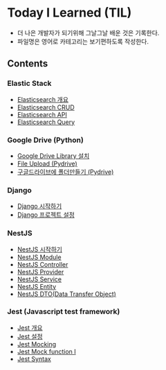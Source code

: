 # Today I Learned (TIL) 

- 더 나은 개발자가 되기위해 그날그날 배운 것은 기록한다.
- 파일명은 영어로 카테고리는 보기편하도록 작성한다.

## Contents

### Elastic Stack

- [Elasticsearch 개요](./Elasticstack/01_Elasticsearch_intro.md)
- [Elasticsearch CRUD](./Elasticstack/02_Elasticsearch_CRUD.md)
- [Elasticsearch API](./Elasticstack/03_Elasticsearch_API.md)
- [Elasticsearch Query](./Elasticstack/04_Elasticsearch_query.md)

### Google Drive (Python)

- [Google Drive Library 설치](./Google-Drive/01_Google_drive_library_installation.md)
- [File Upload (Pydrive)](./Google-Drive/02_File_upload_(Pydrive).md)
- [구글드라이브에 폴더만들기 (Pydrive)](./Google-Drive/03_Create_folder_(Pydrive).md)

### Django
- [Django 시작하기](./Django/01_Django_Intro.md)
- [Django 프로젝트 설정](./Django/02_Django_Preference.md)


### NestJS

- [NestJS 시작하기](./Nestjs/01_NestJS_intro.md)
- [NestJS Module](./Nestjs/02_NestJS_Module.md)
- [NestJS Controller](./Nestjs/03_NestJS_Controller.md)
- [NestJS Provider](./Nestjs/04_NestJS_Provider.md)
- [NestJS Service](./Nestjs/05_NestJS_Service.md)
- [NestJS Entity](./Nestjs/06_NestJS_Entity.md)
- [NestJS DTO(Data Transfer Object)](./Nestjs/07_NestJS_DTO(Data_Transfer_Object).md)

### Jest (Javascript test framework)
- [Jest 개요](./Jest/01_Jest_intro.md)
- [Jest 설정](./Jest/02_Jest_setting.md)
- [Jest Mocking](./Jest/03_Jest_mocking.md)
- [Jest Mock function I](./Jest/04_Jest_mocking2.md)
- [Jest Syntax](./Jest/05_Jest_syntax.md)

